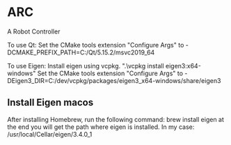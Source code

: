 # ARC
A Robot Controller

To use Qt:
Set the CMake tools extension "Configure Args" to -DCMAKE_PREFIX_PATH=C:/Qt/5.15.2/msvc2019_64

To use Eigen:
Install eigen using vcpkg. ".\vcpkg install eigen3:x64-windows"
Set the CMake tools extension "Configure Args" to -DEigen3_DIR=C:/dev/vcpkg/packages/eigen3_x64-windows/share/eigen3

## Install Eigen macos
After installing Homebrew, run the following command:
brew install eigen
at the end you will get the path where eigen is installed. In my case:
/usr/local/Cellar/eigen/3.4.0_1